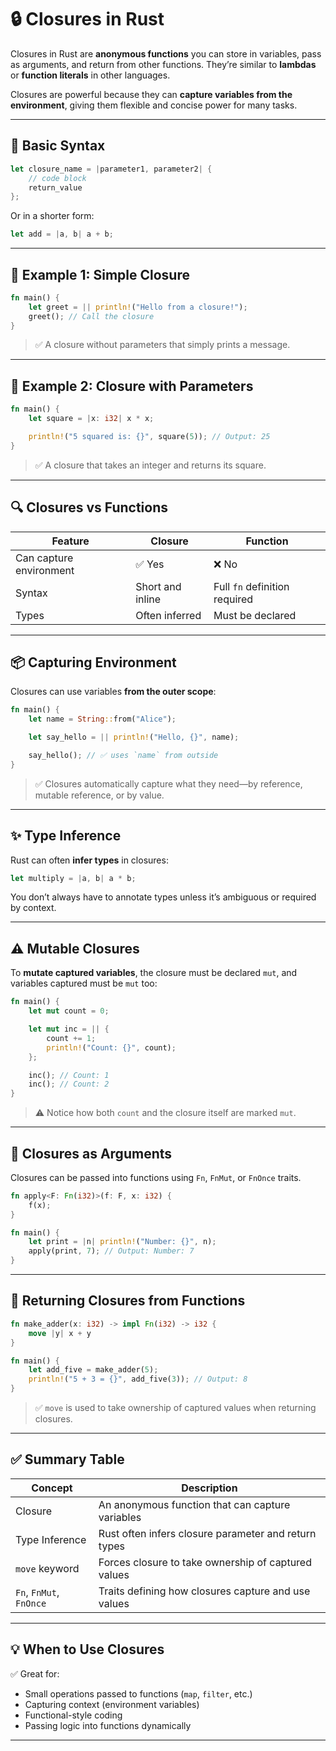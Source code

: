 # 🔒 Closures in Rust

Closures in Rust are **anonymous functions** you can store in variables, pass as arguments, and return from other functions. They’re similar to **lambdas** or **function literals** in other languages.

Closures are powerful because they can **capture variables from the environment**, giving them flexible and concise power for many tasks.

---

## 🧠 Basic Syntax

```rust
let closure_name = |parameter1, parameter2| {
    // code block
    return_value
};
```

Or in a shorter form:

```rust
let add = |a, b| a + b;
```

---

## 📌 Example 1: Simple Closure

```rust
fn main() {
    let greet = || println!("Hello from a closure!");
    greet(); // Call the closure
}
```

> ✅ A closure without parameters that simply prints a message.

---

## 📌 Example 2: Closure with Parameters

```rust
fn main() {
    let square = |x: i32| x * x;

    println!("5 squared is: {}", square(5)); // Output: 25
}
```

> ✅ A closure that takes an integer and returns its square.

---

## 🔍 Closures vs Functions

| Feature                 | Closure          | Function                      |
| ----------------------- | ---------------- | ----------------------------- |
| Can capture environment | ✅ Yes            | ❌ No                          |
| Syntax                  | Short and inline | Full `fn` definition required |
| Types                   | Often inferred   | Must be declared              |

---

## 📦 Capturing Environment

Closures can use variables **from the outer scope**:

```rust
fn main() {
    let name = String::from("Alice");

    let say_hello = || println!("Hello, {}", name);

    say_hello(); // ✅ uses `name` from outside
}
```

> ✅ Closures automatically capture what they need—by reference, mutable reference, or by value.

---

## ✨ Type Inference

Rust can often **infer types** in closures:

```rust
let multiply = |a, b| a * b;
```

You don’t always have to annotate types unless it’s ambiguous or required by context.

---

## ⚠️ Mutable Closures

To **mutate captured variables**, the closure must be declared `mut`, and variables captured must be `mut` too:

```rust
fn main() {
    let mut count = 0;

    let mut inc = || {
        count += 1;
        println!("Count: {}", count);
    };

    inc(); // Count: 1
    inc(); // Count: 2
}
```

> ⚠️ Notice how both `count` and the closure itself are marked `mut`.

---

## 🔁 Closures as Arguments

Closures can be passed into functions using `Fn`, `FnMut`, or `FnOnce` traits.

```rust
fn apply<F: Fn(i32)>(f: F, x: i32) {
    f(x);
}

fn main() {
    let print = |n| println!("Number: {}", n);
    apply(print, 7); // Output: Number: 7
}
```

---

## 🧪 Returning Closures from Functions

```rust
fn make_adder(x: i32) -> impl Fn(i32) -> i32 {
    move |y| x + y
}

fn main() {
    let add_five = make_adder(5);
    println!("5 + 3 = {}", add_five(3)); // Output: 8
}
```

> ✅ `move` is used to take ownership of captured values when returning closures.

---

## ✅ Summary Table

| Concept                 | Description                                          |
| ----------------------- | ---------------------------------------------------- |
| Closure                 | An anonymous function that can capture variables     |
| Type Inference          | Rust often infers closure parameter and return types |
| `move` keyword          | Forces closure to take ownership of captured values  |
| `Fn`, `FnMut`, `FnOnce` | Traits defining how closures capture and use values  |

---

## 💡 When to Use Closures

✅ Great for:

* Small operations passed to functions (`map`, `filter`, etc.)
* Capturing context (environment variables)
* Functional-style coding
* Passing logic into functions dynamically

---
